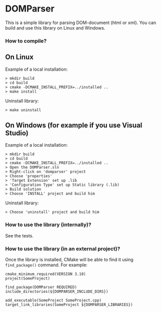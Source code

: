 # DOMParser

This is a simple library for parsing DOM-document (html or xml).
You can build and use this library on Linux and Windows.

### How to compile?
## On Linux
Example of a local installation:

    > mkdir build
    > cd build
    > cmake -DCMAKE_INSTALL_PREFIX=../installed ..
    > make install
	
Uninstall library:

	> make uninstall
	
## On Windows (for example if you use Visual Studio)
Example of a local installation:

    > mkdir build
    > cd build
    > cmake -DCMAKE_INSTALL_PREFIX=../installed ..
	> Open the DOMParser.sln
	> Right-click on 'domparser' project
	> Choose 'properties'
	> 'Target Extension' set up .lib
	> 'Configuration Type' set up Static library (.lib)
	> Build solution
	> Choose 'INSTALL' project and build him

Uninstall library:	

	> Choose 'uninstall' project and build him

### How to use the library (internally)?

See the tests.

### How to use the library (in an external project)?

Once the library is installed, CMake will be able to find it using
`find_package()` command. For example:

    cmake_minimum_required(VERSION 3.10)
    project(SomeProject)

    find_package(DOMParser REQUIRED)
    include_directories(${DOMPARSER_INCLUDE_DIRS})

    add_executable(SomeProject SomeProject.cpp)
    target_link_libraries(SomeProject ${DOMPARSER_LIBRARIES})	